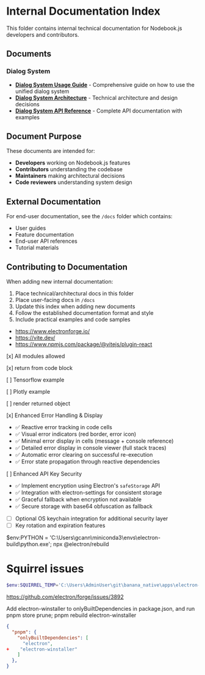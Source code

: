 # Internal Documentation Index

This folder contains internal technical documentation for Nodebook.js developers and contributors.

## Documents

### Dialog System
- **[Dialog System Usage Guide](dialog-system-usage.md)** - Comprehensive guide on how to use the unified dialog system
- **[Dialog System Architecture](dialog-system-architecture.md)** - Technical architecture and design decisions
- **[Dialog System API Reference](dialog-system-api-reference.md)** - Complete API documentation with examples

## Document Purpose

These documents are intended for:
- **Developers** working on Nodebook.js features
- **Contributors** understanding the codebase
- **Maintainers** making architectural decisions
- **Code reviewers** understanding system design

## External Documentation

For end-user documentation, see the `/docs` folder which contains:
- User guides
- Feature documentation
- End-user API references
- Tutorial materials

## Contributing to Documentation

When adding new internal documentation:
1. Place technical/architectural docs in this folder
2. Place user-facing docs in `/docs`
3. Update this index when adding new documents
4. Follow the established documentation format and style
5. Include practical examples and code samples



- https://www.electronforge.io/
- https://vite.dev/
- https://www.npmjs.com/package/@vitejs/plugin-react

[x] All modules allowed

[x] return from code block

[ ] Tensorflow example

[ ] Plotly example

[ ] render returned object

[x] Enhanced Error Handling & Display
  - ✅ Reactive error tracking in code cells
  - ✅ Visual error indicators (red border, error icon)
  - ✅ Minimal error display in cells (message + console reference)
  - ✅ Detailed error display in console viewer (full stack traces)
  - ✅ Automatic error clearing on successful re-execution
  - ✅ Error state propagation through reactive dependencies

[ ] Enhanced API Key Security
  - ✅ Implement encryption using Electron's `safeStorage` API
  - ✅ Integration with electron-settings for consistent storage
  - ✅ Graceful fallback when encryption not available
  - ✅ Secure storage with base64 obfuscation as fallback
  - [ ] Optional OS keychain integration for additional security layer
  - [ ] Key rotation and expiration features

$env:PYTHON = 'C:\Users\gcann\miniconda3\envs\electron-build\python.exe'; npx @electron/rebuild

# Squirrel issues

```powershell
$env:SQUIRREL_TEMP='C:\Users\AdminUser\git\banana_native\apps\electron-app\squirrel-temp'; "C:\Users\AdminUser\git\banana_native\node_modules\electron-winstaller\vendor\Squirrel.exe" --releasify "C:\Users\RootUser\AppData\Local\Temp\si-202535-21060-mina4t.5zwzm\electron_app.1.0.0.nupkg" --releaseDir "C:\Users\AdminUser\git\banana_native\apps\electron-app\out\make\squirrel.windows\x64" --loadingGif "C:\Users\AdminUser\git\banana_native\node_modules\electron-winstaller\resources\install-spinner.gif" --no-msi
```

https://github.com/electron/forge/issues/3892

Add electron-winstaller to onlyBuiltDependencies in package.json, and run pnpm store prune; pnpm rebuild electron-winstaller
```json
{
  "pnpm": {
    "onlyBuiltDependencies": [
      "electron",
+    "electron-winstaller"
    ]
  },
}
```
